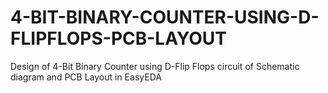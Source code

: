 # 4-BIT-BINARY-COUNTER-USING-D-FLIPFLOPS-PCB-LAYOUT
Design of 4-Bit Binary Counter using D-Flip Flops circuit of Schematic diagram and PCB Layout in EasyEDA
